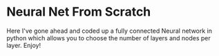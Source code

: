 ﻿# Neural Net From Scratch

Here I've gone ahead and coded up a fully connected Neural network in python which allows you to choose the number of layers and nodes per layer. Enjoy!
